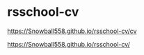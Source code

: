 # rsschool-cv
https://Snowball558.github.io/rsschool-cv/cv

https://Snowball558.github.io/rsschool-cv/
